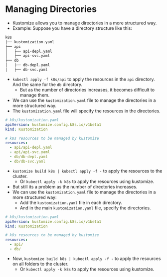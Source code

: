 # Managing Directories

- Kustomize allows you to manage directories in a more structured way.
- Example: Suppose you have a directory structure like this:

```bash
k8s
├── kustomization.yaml
├── api
│   ├── api-depl.yaml
│   ├── api-svc.yaml
├── db
│   ├── db-depl.yaml
│   ├── db-svc.yaml
```

- `kubectl apply -f k8s/api` to apply the resources in the `api` directory. And the same for the `db` directory.
  - But as the number of directories increases, it becomes difficult to manage them.
- We can use the `kustomization.yaml` file to manage the directories in a more structured way.
- The `kustomization.yaml` file will specify the resources in the directories.

```yaml
# k8s/kustomization.yaml
apiVersion: kustomize.config.k8s.io/v1beta1
kind: Kustomization

# k8s resources to be managed by kustomize
resources:
  - api/api-depl.yaml
  - api/api-svc.yaml
  - db/db-depl.yaml
  - db/db-svc.yaml
```

- `kustomize build k8s | kubectl apply -f -` to apply the resources to the cluster.
  - Or `kubectl apply -k k8s` to apply the resources using kustomize.
- But still its a problem as the number of directories increases.
- We can use the `kustomization.yaml` file to manage the directories in a more structured way:
  - Add the `kustomization.yaml` file in each directory.
  - And in the main `kustomization.yaml` file, specify the directories.

```yaml
# k8s/kustomization.yaml
apiVersion: kustomize.config.k8s.io/v1beta1
kind: Kustomization

# k8s resources to be managed by kustomize
resources:
  - api/
  - db/
```

- Now, `kustomize build k8s | kubectl apply -f -` to apply the resources on all folders to the cluster.
  - Or `kubectl apply -k k8s` to apply the resources using kustomize.
